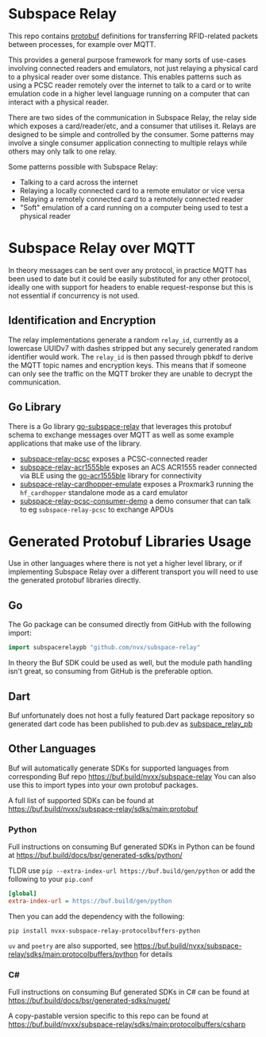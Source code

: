 # Subspace Relay

This repo contains [protobuf](https://protobuf.dev/) definitions for transferring RFID-related packets between processes,
for example over MQTT.

This provides a general purpose framework for many sorts of use-cases involving connected readers and emulators,
not just relaying a physical card to a physical reader over some distance. This enables patterns such as using
a PCSC reader remotely over the internet to talk to a card or to write emulation code in a higher level language
running on a computer that can interact with a physical reader.

There are two sides of the communication in Subspace Relay, the relay side which exposes a card/reader/etc, and
a consumer that utilises it. Relays are designed to be simple and controlled by the consumer. Some patterns may
involve a single consumer application connecting to multiple relays while others may only talk to one relay.

Some patterns possible with Subspace Relay:
* Talking to a card across the internet 
* Relaying a locally connected card to a remote emulator or vice versa
* Relaying a remotely connected card to a remotely connected reader
* "Soft" emulation of a card running on a computer being used to test a physical reader

# Subspace Relay over MQTT

In theory messages can be sent over any protocol, in practice MQTT has been used to date but it could be
easily substituted for any other protocol, ideally one with support for headers to enable request-response
but this is not essential if concurrency is not used.

## Identification and Encryption

The relay implementations generate a random `relay_id`, currently as a lowercase UUIDv7 with dashes stripped but
any securely generated random identifier would work. The `relay_id` is then passed through pbkdf to derive the
MQTT topic names and encryption keys. This means that if someone can only see the traffic on the MQTT broker they
are unable to decrypt the communication.

## Go Library

There is a Go library [go-subspace-relay](https://github.com/nvx/go-subspace-relay) that leverages this protobuf schema to exchange messages over MQTT
as well as some example applications that make use of the library.

* [subspace-relay-pcsc](https://github.com/nvx/subspace-relay-pcsc) exposes a PCSC-connected reader
* [subspace-relay-acr1555ble](https://github.com/nvx/subspace-relay-acr1555ble) exposes an ACS ACR1555 reader
connected via BLE using the [go-acr1555ble](https://github.com/nvx/go-acr1555ble) library for connectivity
* [subspace-relay-cardhopper-emulate](https://github.com/nvx/subspace-relay-cardhopper-emulate) exposes a Proxmark3
running the `hf_cardhopper` standalone mode as a card emulator
* [subspace-relay-pcsc-consumer-demo](https://github.com/nvx/subspace-relay-pcsc-consumer-demo) a demo consumer
that can talk to eg `subspace-relay-pcsc` to exchange APDUs

# Generated Protobuf Libraries Usage

Use in other languages where there is not yet a higher level library, or if implementing Subspace Relay over a
different transport you will need to use the generated protobuf libraries directly.

## Go
The Go package can be consumed directly from GitHub with the following import:

```go
import subspacerelaypb "github.com/nvx/subspace-relay"
```

In theory the Buf SDK could be used as well, but the module path handling isn't great, so consuming from GitHub
is the preferable option.

## Dart

Buf unfortunately does not host a fully featured Dart package repository so generated dart code has been published
to pub.dev as [subspace_relay_pb](https://pub.dev/packages/subspace_relay_pb)

## Other Languages
Buf will automatically generate SDKs for supported languages from corresponding Buf repo
https://buf.build/nvxx/subspace-relay
You can also use this to import types into your own protobuf packages.

A full list of supported SDKs can be found at https://buf.build/nvxx/subspace-relay/sdks/main:protobuf 

### Python
Full instructions on consuming Buf generated SDKs in Python can be found at
https://buf.build/docs/bsr/generated-sdks/python/

TLDR use `pip --extra-index-url https://buf.build/gen/python` or add the following to your `pip.conf`

```ini filename="pip.conf"
[global]
extra-index-url = https://buf.build/gen/python
```

Then you can add the dependency with the following:

```shell
pip install nvxx-subspace-relay-protocolbuffers-python
```

`uv` and `poetry` are also supported, see https://buf.build/nvxx/subspace-relay/sdks/main:protocolbuffers/python
for details

### C#
Full instructions on consuming Buf generated SDKs in C# can be found at
https://buf.build/docs/bsr/generated-sdks/nuget/

A copy-pastable version specific to this repo can be found at
https://buf.build/nvxx/subspace-relay/sdks/main:protocolbuffers/csharp
